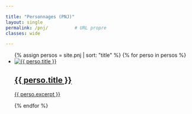 ```yaml
---

title: "Personnages (PNJ)"
layout: single
permalink: /pnj/          # URL propre
classes: wide

---
```


<ul class="pnj-grid">
{% assign persos = site.pnj | sort: "title" %}
{% for perso in persos %}
  <li>
    <a href="{{ perso.url | relative_url }}">
      <img src="{{ perso.image | relative_url }}" alt="{{ perso.title }}">
      <h2>{{ perso.title }}</h2>
      <p>{{ perso.excerpt }}</p>
    </a>
  </li>
{% endfor %}
</ul>
